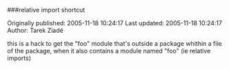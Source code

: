###relative import shortcut

Originally published: 2005-11-18 10:24:17
Last updated: 2005-11-18 10:24:17
Author: Tarek Ziadé

this is a hack to get the "foo" module that's outside a package whithin a file of the package, when it also contains a module named "foo" (ie relative imports)